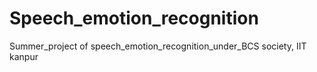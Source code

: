 # Speech_emotion_recognition
Summer_project of speech_emotion_recognition_under_BCS society, IIT kanpur
